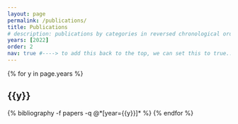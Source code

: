 ```yaml
---
layout: page
permalink: /publications/
title: Publications
# description: publications by categories in reversed chronological order. generated by jekyll-scholar.
years: [2022]
order: 2
nav: true #----> to add this back to the top, we can set this to true...
---
```


<div class="publications">

{% for y in page.years %}
  <h2 class="year">{{y}}</h2>
  {% bibliography -f papers -q @*[year={{y}}]* %}
{% endfor %}

</div>
